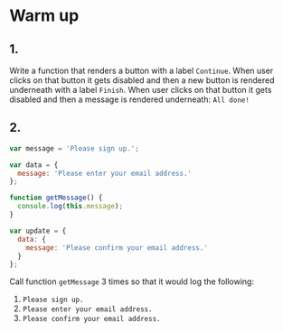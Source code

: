 # Warm up

## 1.

Write a function that renders a button with a label `Continue`. When user clicks on that button it gets disabled and then a new button is rendered underneath with a label `Finish`. When user clicks on that button it gets disabled and then a message is rendered underneath: `All done!`

## 2.

```js
var message = 'Please sign up.';

var data = {
  message: 'Please enter your email address.'
};

function getMessage() {
  console.log(this.message);
}

var update = {
  data: {
    message: 'Please confirm your email address.'
  }
};
```

Call function `getMessage` 3 times so that it would log the following:

1. `Please sign up.`
2. `Please enter your email address.`
3. `Please confirm your email address.`